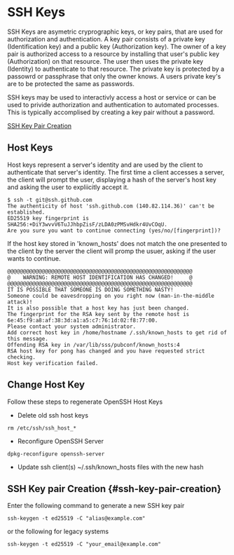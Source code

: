 # SSH Keys
SSH Keys are asymetric cryprographic keys, or key pairs, that are used for authorization and authentication. 
A key pair consists of a private key (Identification key) and a public key (Authorization key). The owner of a key pair is authorized access to a resource by installing that user's public key (Authorization) on that resource. 
The user then uses the private key (Identity) to authenticate to that resource. The private key is protected by a passowrd or passphrase that only the owner knows. A users private key's are to be protected the same as passwords.

SSH keys may be used to interactivly access a host or service or can be used to privide authorization and authentication to automated processes.
This is typically accomplised by creating a key pair without a password. 

[SSH Key Pair Creation](#ssh-key-pair-creation)

## Host Keys
Host keys represent a server's identity and are used by the client to authenticate that server's identity.
The first time a client accesses a server, the client will prompt the user, displaying a hash of the server's host key and asking the user to expliicitly accept it. 
```
$ ssh -t git@ssh.github.com
The authenticity of host 'ssh.github.com (140.82.114.36)' can't be established.
ED25519 key fingerprint is SHA256:+DiY3wvvV6TuJJhbpZisF/zLDA0zPMSvHdkr4UvCOqU.
Are you sure you want to continue connecting (yes/no/[fingerprint])?
```

If the host key stored in 'known_hosts' does not match the one presented to the client by the server the client will promp the usuer, asking if the user wants to continue.
```
@@@@@@@@@@@@@@@@@@@@@@@@@@@@@@@@@@@@@@@@@@@@@@@@@@@@@@@@@@@
@    WARNING: REMOTE HOST IDENTIFICATION HAS CHANGED!     @
@@@@@@@@@@@@@@@@@@@@@@@@@@@@@@@@@@@@@@@@@@@@@@@@@@@@@@@@@@@
IT IS POSSIBLE THAT SOMEONE IS DOING SOMETHING NASTY!
Someone could be eavesdropping on you right now (man-in-the-middle attack)!
It is also possible that a host key has just been changed.
The fingerprint for the RSA key sent by the remote host is
6e:45:f9:a8:af:38:3d:a1:a5:c7:76:1d:02:f8:77:00.
Please contact your system administrator.
Add correct host key in /home/hostname /.ssh/known_hosts to get rid of this message.
Offending RSA key in /var/lib/sss/pubconf/known_hosts:4
RSA host key for pong has changed and you have requested strict checking.
Host key verification failed.
```
## Change Host Key
Follow these steps to regenerate OpenSSH Host Keys

- Delete old ssh host keys
```
rm /etc/ssh/ssh_host_*
```
- Reconfigure OpenSSH Server 
```
dpkg-reconfigure openssh-server
```
- Update ssh client(s) ~/.ssh/known_hosts files with the new hash

## SSH Key pair Creation {#ssh-key-pair-creation}
Enter the following command to generate a new SSH key pair
```
ssh-keygen -t ed25519 -C "alias@example.com"
```
or the following for legacy systems
```
ssh-keygen -t ed25519 -C "your_email@example.com"
```

